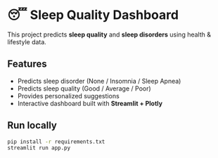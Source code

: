 # 😴 Sleep Quality Dashboard

This project predicts **sleep quality** and **sleep disorders** using health & lifestyle data.

## Features
- Predicts sleep disorder (None / Insomnia / Sleep Apnea)
- Predicts sleep quality (Good / Average / Poor)
- Provides personalized suggestions
- Interactive dashboard built with **Streamlit + Plotly**

## Run locally
```bash
pip install -r requirements.txt
streamlit run app.py
